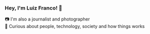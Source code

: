 ### Hey, I'm Luiz Franco! 👋
 
:camera:  I'm also a journalist and photographer  
🧠 Curious about people, technology, society and how things works  
